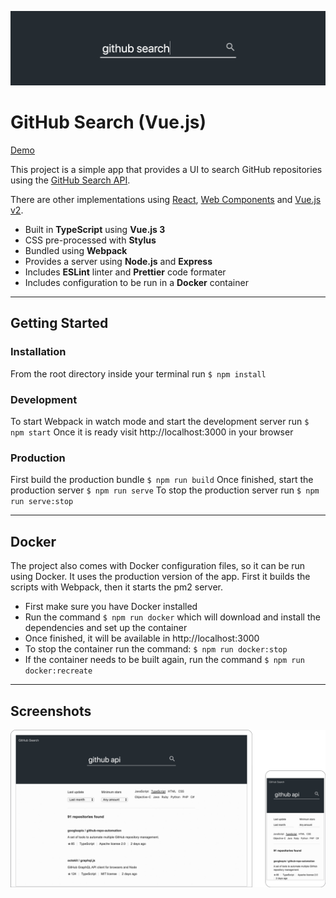![Banner Image](docs/banner.png)

# GitHub Search (Vue.js)

[Demo](https://garciaalvaro.github.io/github-search-vue)

This project is a simple app that provides a UI to search GitHub repositories using the [GitHub Search API](https://developer.github.com/v3/search).

There are other implementations using [React](https://github.com/garciaalvaro/github-search-react), [Web Components](https://github.com/garciaalvaro/github-search) and [Vue.js v2](https://github.com/garciaalvaro/github-vue-v2).

- Built in **TypeScript** using **Vue.js 3**
- CSS pre-processed with **Stylus**
- Bundled using **Webpack**
- Provides a server using **Node.js** and **Express**
- Includes **ESLint** linter and **Prettier** code formater
- Includes configuration to be run in a **Docker** container

---

## Getting Started

### Installation

From the root directory inside your terminal run `$ npm install`

### Development

To start Webpack in watch mode and start the development server run `$ npm start`
Once it is ready visit http://localhost:3000 in your browser

### Production

First build the production bundle `$ npm run build`
Once finished, start the production server `$ npm run serve`
To stop the production server run `$ npm run serve:stop`

---

## Docker

The project also comes with Docker configuration files, so it can be run using Docker. It uses the production version of the app. First it builds the scripts with Webpack, then it starts the pm2 server.

- First make sure you have Docker installed
- Run the command `$ npm run docker` which will download and install the dependencies and set up the container
- Once finished, it will be available in http://localhost:3000
- To stop the container run the command: `$ npm run docker:stop`
- If the container needs to be built again, run the command `$ npm run docker:recreate`

---

## Screenshots

![Screenshot Image](docs/screenshot.png)
